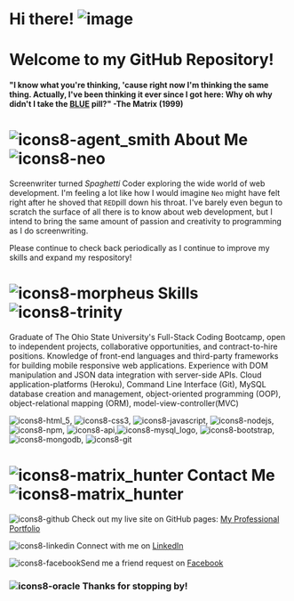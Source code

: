 # Hi there! ![image](https://user-images.githubusercontent.com/74195719/117839464-3ebf1900-b249-11eb-8ee9-8d2832d44e64.png)
# Welcome to my GitHub Repository!

#### "I know what you're thinking, 'cause right now I'm thinking the same thing. Actually, I've been thinking it ever since I got here: Why oh why didn't I take the [BLUE](https://www.imdb.com/title/tt0133093/?ref_=ttqt_qt_tt) pill?" -The Matrix (1999) 


# ![icons8-agent_smith](https://user-images.githubusercontent.com/74195719/117968838-a2525080-b2f4-11eb-820d-3a714974d9e0.png) About Me ![icons8-neo](https://user-images.githubusercontent.com/74195719/117961754-78952b80-b2ec-11eb-89fa-ede9e752d529.png)                              

Screenwriter turned <i>Spaghetti</i> Coder exploring the wide world of web development. I'm feeling a lot like how I would imagine `Neo` might have felt right after he shoved that `RED`pill down his throat. I've barely even begun to scratch the surface of all there is to know about web development, but I intend to bring the same amount of passion and creativity to programming as I do screenwriting. 

Please continue to check back periodically as I continue to improve my skills and expand my respository!

# ![icons8-morpheus](https://user-images.githubusercontent.com/74195719/117871205-1ea05180-b26b-11eb-9567-b58bdf0a5613.png) Skills ![icons8-trinity](https://user-images.githubusercontent.com/74195719/117963695-b2673180-b2ee-11eb-91d0-b2c9f8b9f659.png)

Graduate of The Ohio State University's Full-Stack Coding Bootcamp, open to independent projects, collaborative opportunities, and contract-to-hire positions. Knowledge of front-end languages and third-party frameworks for building mobile responsive web applications. Experience with DOM manipulation and JSON data integration with server-side APIs. Cloud application-platforms (Heroku), Command Line Interface (Git), MySQL database creation and management, object-oriented programming (OOP), object-relational mapping (ORM), model-view-controller(MVC)

![icons8-html_5](https://user-images.githubusercontent.com/74195719/117992980-519b2180-b30d-11eb-8d6e-d64c5282a686.png), ![icons8-css3](https://user-images.githubusercontent.com/74195719/117993027-5d86e380-b30d-11eb-9d5d-2f085a38bfee.png), ![icons8-javascript](https://user-images.githubusercontent.com/74195719/117993202-83ac8380-b30d-11eb-9e5f-b08908652624.png), ![icons8-nodejs](https://user-images.githubusercontent.com/74195719/117993263-91620900-b30d-11eb-8a6a-d70e1dfd72b3.png), ![icons8-npm](https://user-images.githubusercontent.com/74195719/117993288-96bf5380-b30d-11eb-8e01-e57fc2930826.png), ![icons8-api](https://user-images.githubusercontent.com/74195719/117993454-c1a9a780-b30d-11eb-9b44-f6c2b23c083c.png),![icons8-mysql_logo](https://user-images.githubusercontent.com/74195719/117993309-9c1c9e00-b30d-11eb-9aea-ca65e6240957.png), ![icons8-bootstrap](https://user-images.githubusercontent.com/74195719/117993600-e3a32a00-b30d-11eb-843c-17b61d1f9e1c.png), ![icons8-mongodb](https://user-images.githubusercontent.com/74195719/117993680-f0c01900-b30d-11eb-853d-5576b10e250f.png), ![icons8-git](https://user-images.githubusercontent.com/74195719/117993825-10574180-b30e-11eb-98ea-30743687f62c.png)







# ![icons8-matrix_hunter](https://user-images.githubusercontent.com/74195719/117962326-1ab51380-b2ed-11eb-9ae1-2a4f254dbf77.png) Contact Me ![icons8-matrix_hunter](https://user-images.githubusercontent.com/74195719/117962326-1ab51380-b2ed-11eb-9ae1-2a4f254dbf77.png)



![icons8-github](https://user-images.githubusercontent.com/74195719/117971768-4c7fa780-b2f8-11eb-96ad-c8834896f091.png)
Check out my live site on GitHub pages: [My Professional Portfolio](https://rdevans87.github.io/RyanEvans_ProfessionalPortfolio/)


![icons8-linkedin](https://user-images.githubusercontent.com/74195719/117971147-7edcd500-b2f7-11eb-85c4-29e8daa6d86e.png) Connect with me on [LinkedIn](https://www.linkedin.com/in/ryanevanscreative/)


![icons8-facebook](https://user-images.githubusercontent.com/74195719/117971909-7638ce80-b2f8-11eb-8c49-ac386f85900a.png)Send me a friend request on [Facebook](https://www.linkedin.com/in/ryanevanscreative/)







### ![icons8-oracle](https://user-images.githubusercontent.com/74195719/117966552-07f10d80-b2f2-11eb-888f-3b1d07052116.png) Thanks for stopping by! 
